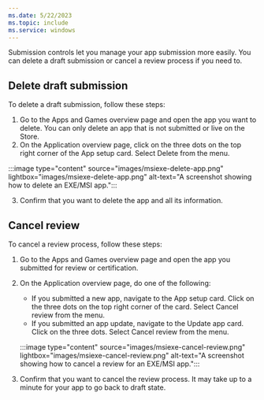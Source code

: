 ```yaml
---
ms.date: 5/22/2023
ms.topic: include
ms.service: windows
---
```


Submission controls let you manage your app submission more easily. You can delete a draft submission or cancel a review process if you need to.

## Delete draft submission

To delete a draft submission, follow these steps:

1. Go to the Apps and Games overview page and open the app you want to delete. You can only delete an app that is not submitted or live on the Store.
2. On the Application overview page, click on the three dots on the top right corner of the App setup card. Select Delete from the menu.

:::image type="content" source="images/msiexe-delete-app.png" lightbox="images/msiexe-delete-app.png" alt-text="A screenshot showing how to delete an EXE/MSI app.":::

3. Confirm that you want to delete the app and all its information.

## Cancel review

To cancel a review process, follow these steps:

1. Go to the Apps and Games overview page and open the app you submitted for review or certification.
1. On the Application overview page, do one of the following:
  
    - If you submitted a new app, navigate to the App setup card. Click on the three dots on the top right corner of the card. Select Cancel review from the menu.
    - If you submitted an app update, navigate to the Update app card. Click on the three dots. Select Cancel review from the menu.

    :::image type="content" source="images/msiexe-cancel-review.png" lightbox="images/msiexe-cancel-review.png" alt-text="A screenshot showing how to cancel a review for an EXE/MSI app.":::

1. Confirm that you want to cancel the review process. It may take up to a minute for your app to go back to draft state.
